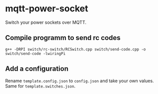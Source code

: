 # mqtt-power-socket
Switch your power sockets over MQTT.

## Compile programm to send rc codes
```
g++ -DRPI switch/rc-switch/RCSwitch.cpp switch/send-code.cpp -o switch/send-code -lwiringPi
```

## Add a configuration
Rename `template.config.json` to `config.json` and take your own values. Same for `template.switches.json`.